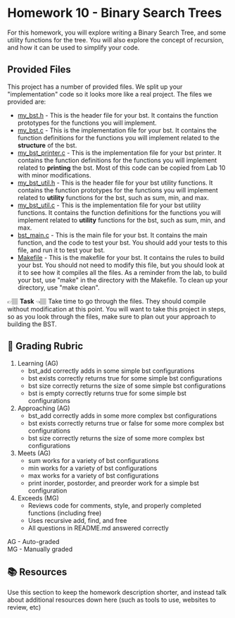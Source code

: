 # Homework 10 - Binary Search Trees

For this homework, you will explore writing a Binary Search Tree, and some
utility functions for the tree. You will also explore the concept of
recursion, and how it can be used to simplify your code.

## Provided Files
This project has a number of provided files. We split up your "implementation" code so it 
looks more like a real project.  The files we provided are:

* [my_bst.h](../my_bst.h) - This is the header file for your bst.  It contains the function prototypes for the functions you will implement.
* [my_bst.c](../my_bst.c) - This is the implementation file for your bst.  It contains the function definitions for the functions you will implement related to the **structure** of the bst.
* [my_bst_printer.c](../my_bst_printer.c) - This is the implementation file for your bst printer.  It contains the function definitions for the functions you will implement related to **printing** the bst. Most of this code can be copied from Lab 10 with minor modifications.
* [my_bst_util.h](../my_bst_util.h) - This is the header file for your bst utility functions.  It contains the function prototypes for the functions you will implement related to **utility** functions for the bst, such as sum, min, and max.
* [my_bst_util.c](../my_bst_util.c) - This is the implementation file for your bst utility functions.  It contains the function definitions for the functions you will implement related to **utility** functions for the bst, such as sum, min, and max.
* [bst_main.c](../bst_main.c) - This is the main file for your bst.  It contains the main function, and the code to test your bst.  You should add your tests to this file, and run it to test your bst.
* [Makefile](../Makefile) - This is the makefile for your bst.  It contains the rules to build your bst.  You should not need to modify this file, but you should look at it to see how it compiles all the files. As a reminder from the lab, to build your bst, use "make" in the directory with the Makefile.  To clean up your directory, use "make clean".


👉🏽 **Task** 👈🏽 Take time to go through the files. They should compile without  modification at this point. You will want to take this project in steps, so as you look through the files, make sure to plan out your approach to building the BST. 




## 📝 Grading Rubric




1. Learning (AG)
   * bst_add correctly adds in some simple bst configurations
   * bst exists correctly returns true for some simple bst configurations
   * bst size correctly returns the size of some simple bst configurations
   * bst is empty correctly returns true for some simple bst configurations
2. Approaching  (AG)
   *  bst_add correctly adds in some more complex bst configurations
   *  bst exists correctly returns true or false for some more complex bst configurations
   *  bst size correctly returns the size of some more complex bst configurations
3. Meets  (AG)
   *  sum works for a variety of bst configurations
   *  min works for a variety of bst configurations
   *  max works for a variety of bst configurations
   *  print inorder, postorder, and preorder work for a simple bst configuration
4. Exceeds  (MG)  
   * Reviews code for comments, style, and properly completed functions (including free)
   * Uses recursive add, find, and free
   * All questions in README.md answered correctly


AG - Auto-graded  
MG - Manually graded


## 📚 Resources
Use this section to keep the homework description shorter, and instead talk about additional resources down here (such as tools to use, websites to review, etc)